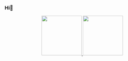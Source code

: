 ### Hi🦋
<div align="center">
  <a href="https://github.com/MariaEduCavalcante">
  <img height="130em" src="https://github-readme-stats.vercel.app/api?username=MariaEduCavalcante&hide=stars,prs&show_icons=true&theme=tokyonight&include_all_commits=true&count_private=true"/>
  <img height="130em" src="https://github-readme-stats.vercel.app/api/top-langs/?username=MariaEduCavalcante&layout=compact&langs_count=7&theme=tokyonight"/>
</div>
